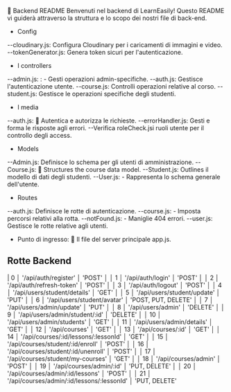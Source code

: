 🚀 Backend README
Benvenuti nel backend di LearnEasily! Questo README vi guiderà attraverso la struttura e lo scopo dei nostri file di back-end.

- Config

--cloudinary.js: Configura Cloudinary per i caricamenti di immagini e video.
--tokenGenerator.js: Genera token sicuri per l'autenticazione.

- I controllers

--admin.js: : - Gesti operazioni admin-specifiche.
--auth.js: Gestisce l'autenticazione utente.
--course.js: Controlli operazioni relative al corso.
--student.js: Gestisce le operazioni specifiche degli studenti.

- I media

--auth.js: 🚦 Autentica e autorizza le richieste.
--errorHandler.js: Gesti e forma le risposte agli errori.
--Verifica roleCheck.jsi ruoli utente per il controllo degli access.

- Models

--Admin.js: Definisce lo schema per gli utenti di amministrazione.
--Course.js: 📘 Structures the course data model.
--Student.js: Outlines il modello di dati degli studenti.
--User.js: - Rappresenta lo schema generale dell'utente.

- Routes

--auth.js: Definisce le rotte di autenticazione.
--course.js: - Imposta percorsi relativi alla rotta.
--notFound.js: - Maniglie 404 errori.
--user.js: Gestisce le rotte relative agli utenti.

- Punto di ingresso: 🚀 Il file del server principale app.js.


## Rotte Backend

| 0       │ '/api/auth/register'                       │ 'POST'              │
│ 1       │ '/api/auth/login'                          │ 'POST'              │
│ 2       │ '/api/auth/refresh-token'                  │ 'POST'              │
│ 3       │ '/api/auth/logout'                         │ 'POST'              │
│ 4       │ '/api/users/student/details'               │ 'GET'               │
│ 5       │ '/api/users/student/update'                │ 'PUT'               │
│ 6       │ '/api/users/student/avatar'                │ 'POST, PUT, DELETE' │
│ 7       │ '/api/users/admin/update'                  │ 'PUT'               │
│ 8       │ '/api/users/admin'                         │ 'DELETE'            │
│ 9       │ '/api/users/admin/student/:id'             │ 'DELETE'            │
│ 10      │ '/api/users/admin/students'                │ 'GET'               │
│ 11      │ '/api/users/admin/details'                 │ 'GET'               │
│ 12      │ '/api/courses'                             │ 'GET'               │
│ 13      │ '/api/courses/:id'                         │ 'GET'               │
│ 14      │ '/api/courses/:id/lessons/:lessonId'       │ 'GET'               │
│ 15      │ '/api/courses/student/:id/enroll'          │ 'POST'              │
│ 16      │ '/api/courses/student/:id/unenroll'        │ 'POST'              │
│ 17      │ '/api/courses/student/my-courses'          │ 'GET'               │
│ 18      │ '/api/courses/admin'                       │ 'POST'              │
│ 19      │ '/api/courses/admin/:id'                   │ 'PUT, DELETE'       │
│ 20      │ '/api/courses/admin/:id/lessons'           │ 'POST'              │
│ 21      │ '/api/courses/admin/:id/lessons/:lessonId' │ 'PUT, DELETE'      



